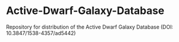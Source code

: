 # Active-Dwarf-Galaxy-Database
Repository for distribution of the Active Dwarf Galaxy Database (DOI: 10.3847/1538-4357/ad5442)
